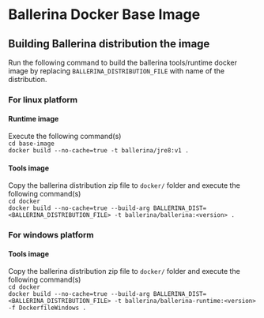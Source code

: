 # Ballerina Docker Base Image

## Building Ballerina distribution the image

Run the following command to build the ballerina tools/runtime docker image by replacing `BALLERINA_DISTRIBUTION_FILE` with name of the distribution.

### For linux platform
#### Runtime image
Execute the following command(s)  
```cd base-image```  
```docker build --no-cache=true -t ballerina/jre8:v1 .```
#### Tools image
Copy the ballerina distribution zip file to `docker/` folder and execute the following command(s)    
```cd docker```  
```docker build --no-cache=true --build-arg BALLERINA_DIST=<BALLERINA_DISTRIBUTION_FILE> -t ballerina/ballerina:<version> .```

### For windows platform
#### Tools image
Copy the ballerina distribution zip file to `docker/` folder and execute the following command(s)  
```cd docker```  
```docker build --no-cache=true --build-arg BALLERINA_DIST=<BALLERINA_DISTRIBUTION_FILE> -t ballerina/ballerina-runtime:<version> -f DockerfileWindows .```
